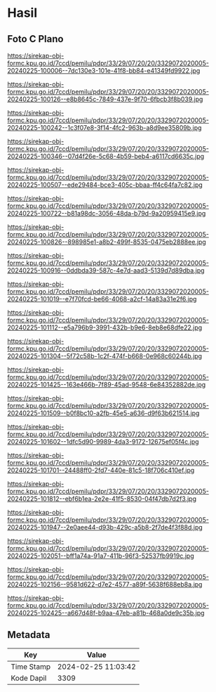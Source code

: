 # Hasil

## Foto C Plano

https://sirekap-obj-formc.kpu.go.id/7ccd/pemilu/pdpr/33/29/07/20/20/3329072020005-20240225-100006--7dc130e3-101e-41f8-bb84-e41349fd9922.jpg

https://sirekap-obj-formc.kpu.go.id/7ccd/pemilu/pdpr/33/29/07/20/20/3329072020005-20240225-100126--e8b8645c-7849-437e-9f70-6fbcb3f8b039.jpg

https://sirekap-obj-formc.kpu.go.id/7ccd/pemilu/pdpr/33/29/07/20/20/3329072020005-20240225-100242--1c3f07e8-3f14-4fc2-963b-a8d9ee35809b.jpg

https://sirekap-obj-formc.kpu.go.id/7ccd/pemilu/pdpr/33/29/07/20/20/3329072020005-20240225-100346--07d4f26e-5c68-4b59-beb4-a6117cd6635c.jpg

https://sirekap-obj-formc.kpu.go.id/7ccd/pemilu/pdpr/33/29/07/20/20/3329072020005-20240225-100507--ede29484-bce3-405c-bbaa-ff4c64fa7c82.jpg

https://sirekap-obj-formc.kpu.go.id/7ccd/pemilu/pdpr/33/29/07/20/20/3329072020005-20240225-100722--b81a98dc-3056-48da-b79d-9a20959415e9.jpg

https://sirekap-obj-formc.kpu.go.id/7ccd/pemilu/pdpr/33/29/07/20/20/3329072020005-20240225-100826--898985e1-a8b2-499f-8535-0475eb2888ee.jpg

https://sirekap-obj-formc.kpu.go.id/7ccd/pemilu/pdpr/33/29/07/20/20/3329072020005-20240225-100916--0ddbda39-587c-4e7d-aad3-5139d7d89dba.jpg

https://sirekap-obj-formc.kpu.go.id/7ccd/pemilu/pdpr/33/29/07/20/20/3329072020005-20240225-101019--e7f70fcd-be66-4068-a2cf-14a83a31e2f6.jpg

https://sirekap-obj-formc.kpu.go.id/7ccd/pemilu/pdpr/33/29/07/20/20/3329072020005-20240225-101112--e5a796b9-3991-432b-b9e6-8eb8e68dfe22.jpg

https://sirekap-obj-formc.kpu.go.id/7ccd/pemilu/pdpr/33/29/07/20/20/3329072020005-20240225-101304--5f72c58b-1c2f-474f-b668-0e968c60244b.jpg

https://sirekap-obj-formc.kpu.go.id/7ccd/pemilu/pdpr/33/29/07/20/20/3329072020005-20240225-101425--163e466b-7f89-45ad-9548-6e84352882de.jpg

https://sirekap-obj-formc.kpu.go.id/7ccd/pemilu/pdpr/33/29/07/20/20/3329072020005-20240225-101509--b0f8bc10-a2fb-45e5-a636-d9f63b621514.jpg

https://sirekap-obj-formc.kpu.go.id/7ccd/pemilu/pdpr/33/29/07/20/20/3329072020005-20240225-101602--1dfc5d90-9989-4da3-9172-12675ef05f4c.jpg

https://sirekap-obj-formc.kpu.go.id/7ccd/pemilu/pdpr/33/29/07/20/20/3329072020005-20240225-101701--24488ff0-2fd7-440e-81c5-18f706c410ef.jpg

https://sirekap-obj-formc.kpu.go.id/7ccd/pemilu/pdpr/33/29/07/20/20/3329072020005-20240225-101812--ebf6b1ea-2e2e-41f5-8530-04f47db7d2f3.jpg

https://sirekap-obj-formc.kpu.go.id/7ccd/pemilu/pdpr/33/29/07/20/20/3329072020005-20240225-101947--2e0aee44-d93b-429c-a5b8-2f7de4f3f88d.jpg

https://sirekap-obj-formc.kpu.go.id/7ccd/pemilu/pdpr/33/29/07/20/20/3329072020005-20240225-102051--bff1a74a-91a7-411b-96f3-52537fb9919c.jpg

https://sirekap-obj-formc.kpu.go.id/7ccd/pemilu/pdpr/33/29/07/20/20/3329072020005-20240225-102156--9581d622-d7e2-4577-a89f-5638f688eb8a.jpg

https://sirekap-obj-formc.kpu.go.id/7ccd/pemilu/pdpr/33/29/07/20/20/3329072020005-20240225-102425--a667d48f-b9aa-47eb-a81b-468a0de9c35b.jpg


## Metadata

| Key        | Value               |
| ---------- | ------------------- |
| Time Stamp | 2024-02-25 11:03:42 |
| Kode Dapil | 3309                |



